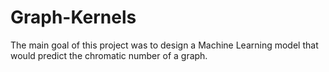 # Graph-Kernels
The main goal of this project was to design a Machine Learning model that would predict the chromatic number of a graph.
